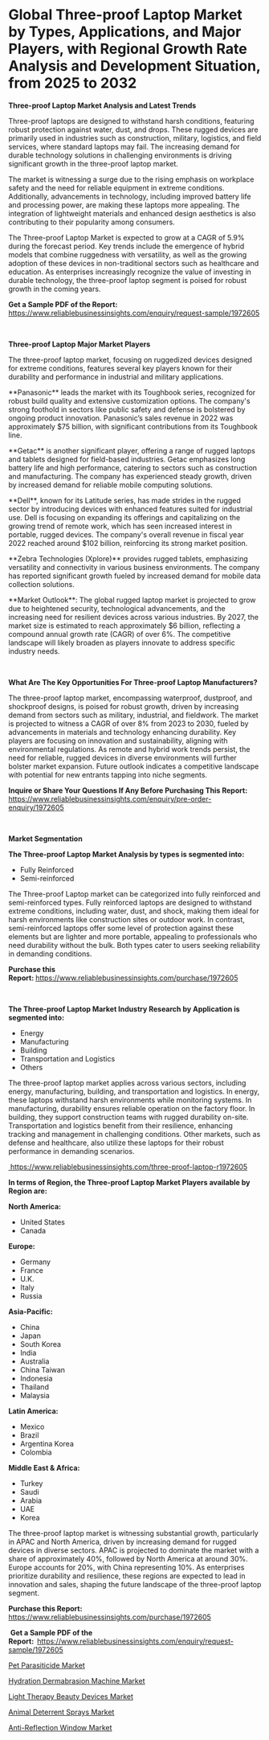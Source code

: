 <p><h1>Global Three-proof Laptop Market by Types, Applications, and Major Players, with Regional Growth Rate Analysis and Development Situation, from 2025 to 2032</h1></p><p><strong>Three-proof Laptop Market Analysis and Latest Trends</strong></p>
<p><p>Three-proof laptops are designed to withstand harsh conditions, featuring robust protection against water, dust, and drops. These rugged devices are primarily used in industries such as construction, military, logistics, and field services, where standard laptops may fail. The increasing demand for durable technology solutions in challenging environments is driving significant growth in the three-proof laptop market.</p><p>The market is witnessing a surge due to the rising emphasis on workplace safety and the need for reliable equipment in extreme conditions. Additionally, advancements in technology, including improved battery life and processing power, are making these laptops more appealing. The integration of lightweight materials and enhanced design aesthetics is also contributing to their popularity among consumers.</p><p>The Three-proof Laptop Market is expected to grow at a CAGR of 5.9% during the forecast period. Key trends include the emergence of hybrid models that combine ruggedness with versatility, as well as the growing adoption of these devices in non-traditional sectors such as healthcare and education. As enterprises increasingly recognize the value of investing in durable technology, the three-proof laptop segment is poised for robust growth in the coming years.</p></p>
<p><strong>Get a Sample PDF of the Report:&nbsp;</strong> <a href="https://www.reliablebusinessinsights.com/enquiry/request-sample/1972605?utm_campaign=62&utm_medium=2&utm_source=Github&utm_content=ia&utm_term=10022025&utm_id=three-proof-laptop">https://www.reliablebusinessinsights.com/enquiry/request-sample/1972605</a></p>
<p>&nbsp;</p>
<p><strong>Three-proof Laptop Major Market Players</strong></p>
<p><p>The three-proof laptop market, focusing on ruggedized devices designed for extreme conditions, features several key players known for their durability and performance in industrial and military applications.</p><p>**Panasonic** leads the market with its Toughbook series, recognized for robust build quality and extensive customization options. The company's strong foothold in sectors like public safety and defense is bolstered by ongoing product innovation. Panasonic’s sales revenue in 2022 was approximately $75 billion, with significant contributions from its Toughbook line.</p><p>**Getac** is another significant player, offering a range of rugged laptops and tablets designed for field-based industries. Getac emphasizes long battery life and high performance, catering to sectors such as construction and manufacturing. The company has experienced steady growth, driven by increased demand for reliable mobile computing solutions.</p><p>**Dell**, known for its Latitude series, has made strides in the rugged sector by introducing devices with enhanced features suited for industrial use. Dell is focusing on expanding its offerings and capitalizing on the growing trend of remote work, which has seen increased interest in portable, rugged devices. The company's overall revenue in fiscal year 2022 reached around $102 billion, reinforcing its strong market position.</p><p>**Zebra Technologies (Xplore)** provides rugged tablets, emphasizing versatility and connectivity in various business environments. The company has reported significant growth fueled by increased demand for mobile data collection solutions.</p><p>**Market Outlook**: The global rugged laptop market is projected to grow due to heightened security, technological advancements, and the increasing need for resilient devices across various industries. By 2027, the market size is estimated to reach approximately $6 billion, reflecting a compound annual growth rate (CAGR) of over 6%. The competitive landscape will likely broaden as players innovate to address specific industry needs.</p></p>
<p>&nbsp;</p>
<p><strong>What Are The Key Opportunities For Three-proof Laptop Manufacturers?</strong></p>
<p><p>The three-proof laptop market, encompassing waterproof, dustproof, and shockproof designs, is poised for robust growth, driven by increasing demand from sectors such as military, industrial, and fieldwork. The market is projected to witness a CAGR of over 8% from 2023 to 2030, fueled by advancements in materials and technology enhancing durability. Key players are focusing on innovation and sustainability, aligning with environmental regulations. As remote and hybrid work trends persist, the need for reliable, rugged devices in diverse environments will further bolster market expansion. Future outlook indicates a competitive landscape with potential for new entrants tapping into niche segments.</p></p>
<p><strong>Inquire or Share Your Questions If Any Before Purchasing This Report:</strong> <a href="https://www.reliablebusinessinsights.com/enquiry/pre-order-enquiry/1972605?utm_campaign=62&utm_medium=2&utm_source=Github&utm_content=ia&utm_term=10022025&utm_id=three-proof-laptop">https://www.reliablebusinessinsights.com/enquiry/pre-order-enquiry/1972605</a></p>
<p>&nbsp;</p>
<p><strong>Market Segmentation</strong></p>
<p><strong>The Three-proof Laptop Market Analysis by types is segmented into:</strong></p>
<p><ul><li>Fully Reinforced</li><li>Semi-reinforced</li></ul></p>
<p><p>The Three-proof Laptop market can be categorized into fully reinforced and semi-reinforced types. Fully reinforced laptops are designed to withstand extreme conditions, including water, dust, and shock, making them ideal for harsh environments like construction sites or outdoor work. In contrast, semi-reinforced laptops offer some level of protection against these elements but are lighter and more portable, appealing to professionals who need durability without the bulk. Both types cater to users seeking reliability in demanding conditions.</p></p>
<p><strong>Purchase this Report:&nbsp;</strong><a href="https://www.reliablebusinessinsights.com/purchase/1972605?utm_campaign=62&utm_medium=2&utm_source=Github&utm_content=ia&utm_term=10022025&utm_id=three-proof-laptop">https://www.reliablebusinessinsights.com/purchase/1972605</a></p>
<p>&nbsp;</p>
<p><strong>The Three-proof Laptop Market Industry Research by Application is segmented into:</strong></p>
<p><ul><li>Energy</li><li>Manufacturing</li><li>Building</li><li>Transportation and Logistics</li><li>Others</li></ul></p>
<p><p>The three-proof laptop market applies across various sectors, including energy, manufacturing, building, and transportation and logistics. In energy, these laptops withstand harsh environments while monitoring systems. In manufacturing, durability ensures reliable operation on the factory floor. In building, they support construction teams with rugged durability on-site. Transportation and logistics benefit from their resilience, enhancing tracking and management in challenging conditions. Other markets, such as defense and healthcare, also utilize these laptops for their robust performance in demanding scenarios.</p></p>
<p><a href="https://www.reliablebusinessinsights.com/three-proof-laptop-r1972605?utm_campaign=62&utm_medium=2&utm_source=Github&utm_content=ia&utm_term=10022025&utm_id=three-proof-laptop">&nbsp;https://www.reliablebusinessinsights.com/three-proof-laptop-r1972605</a></p>
<p><strong>In terms of Region, the Three-proof Laptop Market Players available by Region are:</strong></p>
<p>
    <p> <strong> North America: </strong>
        <ul>
            <li>United States</li>
            <li>Canada</li>
        </ul>
        </p> 
    <p> <strong> Europe: </strong>
        <ul>
            <li>Germany</li>
            <li>France</li>
            <li>U.K.</li>
            <li>Italy</li>
            <li>Russia</li>
        </ul>
        </p> 
    <p> <strong> Asia-Pacific: </strong>
        <ul>
            <li>China</li>
            <li>Japan</li>
            <li>South Korea</li>
            <li>India</li>
            <li>Australia</li>
            <li>China Taiwan</li>
            <li>Indonesia</li>
            <li>Thailand</li>
            <li>Malaysia</li>
        </ul>
        </p> 
    <p> <strong> Latin America: </strong>
        <ul>
            <li>Mexico</li>
            <li>Brazil</li>
            <li>Argentina Korea</li>
            <li>Colombia</li>
        </ul>
        </p> 
    <p> <strong> Middle East & Africa: </strong>
        <ul>
            <li>Turkey</li>
            <li>Saudi</li>
            <li>Arabia</li>
            <li>UAE</li>
            <li>Korea</li>
        </ul>
    </p>
    </p>
<p><p>The three-proof laptop market is witnessing substantial growth, particularly in APAC and North America, driven by increasing demand for rugged devices in diverse sectors. APAC is projected to dominate the market with a share of approximately 40%, followed by North America at around 30%. Europe accounts for 20%, with China representing 10%. As enterprises prioritize durability and resilience, these regions are expected to lead in innovation and sales, shaping the future landscape of the three-proof laptop segment.</p></p>
<p><strong>Purchase this Report: </strong><a href="https://www.reliablebusinessinsights.com/purchase/1972605?utm_campaign=62&utm_medium=2&utm_source=Github&utm_content=ia&utm_term=10022025&utm_id=three-proof-laptop">https://www.reliablebusinessinsights.com/purchase/1972605</a></p>
<p>&nbsp;<strong>Get a Sample PDF of the Report:&nbsp;&nbsp;</strong><a href="https://www.reliablebusinessinsights.com/enquiry/request-sample/1972605?utm_campaign=62&utm_medium=2&utm_source=Github&utm_content=ia&utm_term=10022025&utm_id=three-proof-laptop">https://www.reliablebusinessinsights.com/enquiry/request-sample/1972605</a></p>
<p><strong></strong></p>
<p><p><a href="https://github.com/taxyevgwlle/Market-Research-Report-List-1/blob/main/pet-parasiticide-market.md?utm_campaign=62&utm_medium=2&utm_source=Github&utm_content=ia&utm_term=10022025&utm_id=three-proof-laptop">Pet Parasiticide Market</a></p><p><a href="https://github.com/kaqiewan/Market-Research-Report-List-1/blob/main/hydration-dermabrasion-machine-market.md?utm_campaign=62&utm_medium=2&utm_source=Github&utm_content=ia&utm_term=10022025&utm_id=three-proof-laptop">Hydration Dermabrasion Machine Market</a></p><p><a href="https://github.com/feeqahrndz/Market-Research-Report-List-1/blob/main/light-therapy-beauty-devices-market.md?utm_campaign=62&utm_medium=2&utm_source=Github&utm_content=ia&utm_term=10022025&utm_id=three-proof-laptop">Light Therapy Beauty Devices Market</a></p><p><a href="https://github.com/elodielamto06/Market-Research-Report-List-1/blob/main/animal-deterrent-sprays-market.md?utm_campaign=62&utm_medium=2&utm_source=Github&utm_content=ia&utm_term=10022025&utm_id=three-proof-laptop">Animal Deterrent Sprays Market</a></p><p><a href="https://github.com/donkalucine10/Market-Research-Report-List-1/blob/main/anti-reflection-window-market.md?utm_campaign=62&utm_medium=2&utm_source=Github&utm_content=ia&utm_term=10022025&utm_id=three-proof-laptop">Anti-Reflection Window Market</a></p></p>